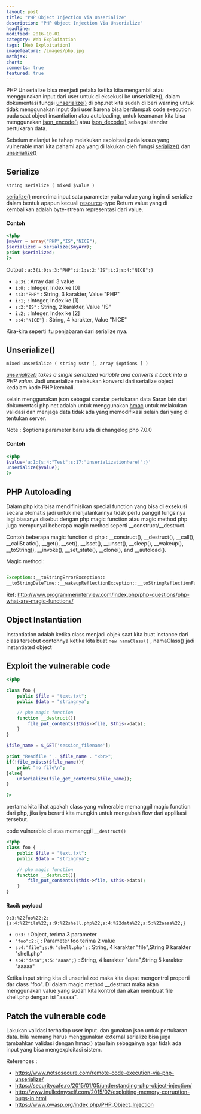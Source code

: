 ```yaml
---
layout: post
title: "PHP Object Injection Via Unserialize"
description: "PHP Object Injection Via Unserialize"
headline: 
modified: 2016-10-01
category: Web Exploitation
tags: [Web Exploitation]
imagefeature: /images/php.jpg
mathjax: 
chart: 
comments: true
featured: true
---
```


PHP Unserialize bisa menjadi petaka ketika kita mengambil atau menggunakan input
dari user untuk di eksekusi ke unserialize(), dalam dokumentasi fungsi [unserialize()](http://php.net/manual/en/function.unserialize.php) di php.net
kita sudah di beri warning untuk tidak menggunakan input dari user karena bisa
berdampak code execution pada saat object insantiation atau autoloading, untuk keamanan
kita bisa menggunakan [json_encode()](http://php.net/manual/en/function.json-decode.php) atau [json_decode()](http://php.net/manual/en/function.json-encode.php) sebagai standar pertukaran data.

Sebelum melanjut ke tahap melakukan exploitasi pada kasus yang vulnerable mari kita pahami
apa yang di lakukan oleh fungsi [serialize()](http://php.net/manual/en/function.serialize.php) dan [unserialize()](http://php.net/manual/en/function.unserialize.php)


## Serialize

`string serialize ( mixed $value )`

[serialize()](http://php.net/manual/en/function.serialize.php) menerima input satu parameter yaitu
value yang ingin di serialize dalam bentuk apapun kecuali [resource](http://php.net/manual/en/language.types.resource.php)-type
Return value yang di kembalikan adalah byte-stream representasi dari value.

#### Contoh

```php
<?php
$myArr = array("PHP","IS","NICE");
$serialized = serialize($myArr);
print $serialized;
?>
```
Output : `a:3{i:0;s:3:"PHP";i:1;s:2:"IS";i:2;s:4:"NICE";}`

- `a:3{`          : Array dari 3 value
- `i:0;`          : Integer, Index ke [0]
- `s:3:"PHP"`     : String, 3 karakter, Value "PHP"
- `i:1;`          : Integer, Index ke [1]
- `s:2:"IS"`      : String, 2 karakter, Value "IS"
- `i:2;`          : Integer, Index ke [2]
- `s:4:"NICE"}`   : String, 4 karakter, Value "NICE"

Kira-kira seperti itu penjabaran dari serialize nya.

## Unserialize()

`mixed unserialize ( string $str [, array $options ] )`

*[unserialize()](http://php.net/manual/en/function.unserialize.php)  takes a single serialized variable and converts it back into a PHP value.*
Jadi unserialize melakukan konversi dari serialize object kedalam kode PHP kembali.

selain menggunakan json sebagai standar pertukaran data Saran lain dari dokumentasi 
php.net adalah untuk menggunakan [hmac](http://php.net/manual/en/function.hash-hmac.php)
untuk melakukan validasi dan menjaga data tidak ada yang memodifikasi selain dari yang di tentukan server.

Note : $options parameter baru ada di changelog php 7.0.0

#### Contoh

```php
<?php
$value='a:1:{s:4:"Test";s:17:"Unserializationhere!";}'
unserialize($value);
?>
```

## PHP Autoloading

Dalam php kita bisa mendifinisikan special function yang bisa di exsekusi secara otomatis
jadi untuk menjalankannya tidak perlu panggil fungsinya lagi biasanya disebut dengan php magic function atau magic method
php juga mempunyai beberapa magic method seperti __construct/__destruct.

Contoh beberapa magic function di php : __construct(), __destruct(), __call(), __callSt
atic(), __get(), __set(), __isset(), __unset(), __sleep(), __wakeup(), __toString(), __invoke(), __set_state(), __clone(), and __autoload().

Magic method : 
```php

Exception::__toStringErrorException::
__toStringDateTime::__wakeupReflectionException::__toStringReflectionFunctionAbstract::__toStringReflectionFunction::__toStringReflectionParameter::__toStringReflectionMethod::__toStringReflectionClass::__toStringReflectionObject::__toStringReflectionProperty::__toStringReflectionExtension::__toStringLogicException::__toStringBadFunctionCallException::__toStringBadMethodCallException::__toStringDomainException::__toStringInvalidArgumentException::__toStringLengthException::__toStringOutOfRangeException::__toStringRuntimeException::__toString`

```

Ref: http://www.programmerinterview.com/index.php/php-questions/php-what-are-magic-functions/



## Object Instantiation

Instantiation adalah ketika class menjadi objek saat kita buat instance dari class tersebut
contohnya ketika kita buat `new namaClass()` , namaClass() jadi instantiated object

## Exploit the vulnerable code

```php
<?php

class foo {
	public $file = "text.txt";
	public $data = "stringnya";

	// php magic function
	function __destruct(){
		file_put_contents($this->file, $this->data);
	}
}

$file_name = $_GET['session_filename'];

print "Readfile " . $file_name . "<br>";
if(!file_exists($file_name)){
	print "no file\n";
}else{
	unserialize(file_get_contents($file_name));
}

?>
```

pertama kita lihat apakah class yang vulnerable memanggil magic function dari php, 
jika iya berarti kita mungkin untuk mengubah flow dari applikasi tersebut.

code vulnerable di atas memanggil `__destruct()`

```php
<?php
class foo {
	public $file = "text.txt";
	public $data = "stringnya";

	// php magic function
	function __destruct(){
		file_put_contents($this->file, $this->data);
	}
}

```

#### Racik payload

`O:3:%22foo%22:2:{s:4:%22file%22;s:9:%22shell.php%22;s:4:%22data%22;s:5:%22aaaa%22;}`

- `O:3:`                            : Object, terima 3 parameter
- `"foo":2:{`                       : Parameter foo terima 2 value
- `s:4:"file";s:9:"shell.php";`     : String, 4 karakter "file",String 9 karakter "shell.php" 
- `s:4:"data";s:5:"aaaa";}`         : String, 4 karakter "data",String 5 karakter "aaaaa" 

Ketika input string kita di unserialized maka kita dapat mengontrol properti dar class "foo".
Di dalam magic method __destruct maka akan menggunakan
value yang sudah kita kontrol dan akan membuat file shell.php dengan isi "aaaaa".


## Patch the vulnerable code

Lakukan validasi terhadap user input. dan gunakan json untuk pertukaran data.
bila memang harus menggunakan external serialize bisa juga tambahkan validasi dengan hmac()
atau lain sebagainya agar tidak ada input yang bisa mengexploitasi sistem.



References : 

- https://www.notsosecure.com/remote-code-execution-via-php-unserialize/
- https://securitycafe.ro/2015/01/05/understanding-php-object-injection/
- http://www.inulledmyself.com/2015/02/exploiting-memory-corruption-bugs-in.html
- https://www.owasp.org/index.php/PHP_Object_Injection